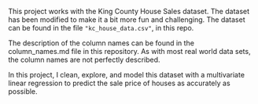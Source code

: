 This project works with the King County House Sales dataset. The dataset has been modified to make it a bit more fun and challenging.  The dataset can be found in the file `"kc_house_data.csv"`, in this repo. 

The description of the column names can be found in the column_names.md file in this repository. As with most real world data sets, the column names are not perfectly described.

In this project, I clean, explore, and model this dataset with a multivariate linear regression to predict the sale price of houses as accurately as possible. 
